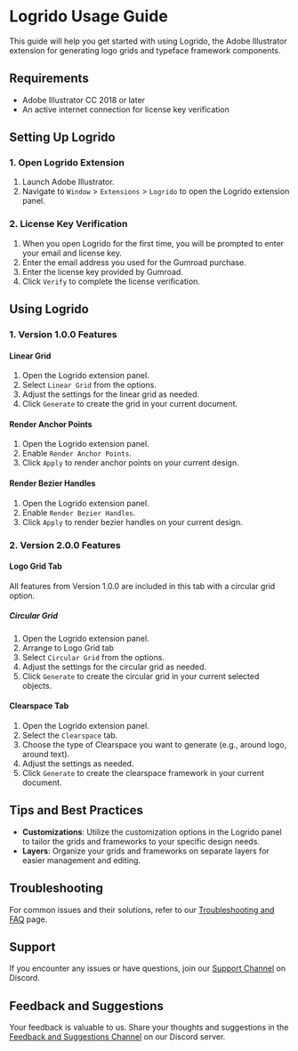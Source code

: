 # Logrido Usage Guide

This guide will help you get started with using Logrido, the Adobe Illustrator extension for generating logo grids and typeface framework components. 

## Requirements

- Adobe Illustrator CC 2018 or later
- An active internet connection for license key verification

## Setting Up Logrido

### 1. Open Logrido Extension

1. Launch Adobe Illustrator.
2. Navigate to `Window` > `Extensions` > `Logrido` to open the Logrido extension panel.

### 2. License Key Verification

1. When you open Logrido for the first time, you will be prompted to enter your email and license key.
2. Enter the email address you used for the Gumroad purchase.
3. Enter the license key provided by Gumroad.
4. Click `Verify` to complete the license verification.

## Using Logrido

### 1. Version 1.0.0 Features

#### Linear Grid

1. Open the Logrido extension panel.
2. Select `Linear Grid` from the options.
3. Adjust the settings for the linear grid as needed.
4. Click `Generate` to create the grid in your current document.

#### Render Anchor Points

1. Open the Logrido extension panel.
2. Enable `Render Anchor Points`.
3. Click `Apply` to render anchor points on your current design.

#### Render Bezier Handles

1. Open the Logrido extension panel.
2. Enable `Render Bezier Handles`.
3. Click `Apply` to render bezier handles on your current design.

### 2. Version 2.0.0 Features

#### Logo Grid Tab

All features from Version 1.0.0 are included in this tab with a circular grid option.

##### Circular Grid

1. Open the Logrido extension panel.
2. Arrange to Logo Grid tab
3. Select `Circular Grid` from the options.
4. Adjust the settings for the circular grid as needed.
5. Click `Generate` to create the circular grid in your current selected objects.

#### Clearspace Tab

1. Open the Logrido extension panel.
2. Select the `Clearspace` tab.
3. Choose the type of Clearspace you want to generate (e.g., around logo, around text).
4. Adjust the settings as needed.
5. Click `Generate` to create the clearspace framework in your current document.

## Tips and Best Practices

- **Customizations**: Utilize the customization options in the Logrido panel to tailor the grids and frameworks to your specific design needs.
- **Layers**: Organize your grids and frameworks on separate layers for easier management and editing.

## Troubleshooting

For common issues and their solutions, refer to our [Troubleshooting and FAQ](docs/faq.md) page.

## Support

If you encounter any issues or have questions, join our [Support Channel](https://discord.gg/DjJ4dF4V) on Discord.

## Feedback and Suggestions

Your feedback is valuable to us. Share your thoughts and suggestions in the [Feedback and Suggestions Channel](https://discord.gg/DjJ4dF4V) on our Discord server.

